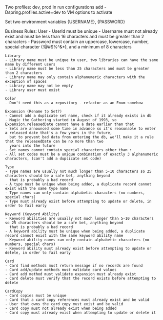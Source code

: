 Two profiles: dev, prod
In run configurations add -Dspring.profiles.active=dev to VM options to activate

Set two environment variables {USERNAME}, {PASSWORD}

Business Rules:
    User
    - UserId must be unique
    - Username must not already exist and must be less than 16 characters and must be greater than 2 characters
    - Password must contain an uppercase, lowercase, number, special character (!@#$%^&*), and a minimum of 8 characters

    Library
    - Library name must be unique to user, two libraries can have the same name by different users
    - Library name must be less than 25 characters and must be greater than 2 characters
    - Library name may only contain alphanumeric characters with the exception of spaces
    - Library name may not be empty
    - Library user must exist

    Color
    - Don't need this as a repository - refactor as an Enum somehow

    Expansion (Rename to Set?)
    - Cannot add a duplicate set name, check if it already exists in db
    - Magic the Gathering started in August of 1993, so Expansion.releasedDate cannot have a date earlier than that
    - Sets are announced some time in advance so it's reasonable to enter a released date that's a few years in the future,
      but to prevent bad data from entering the db, we'll make it a rule that the releasedDate can be no more than two 
      years into the future
    - Set names cannot contain special characters other than :
    - All set codes must be a unique combination of exactly 3 alphanumeric characters, (can't add a duplicate set code)

    Type
    - Type names are usually not much longer than 5-10 characters so 25 characters should be a safe bet, anything beyond
      that is probably a bad record
    - A type must be unique when being added, a duplicate record cannot exist with the same type name
    - Type names can only contain alphabetic characters (no numbers, special chars)
    - Type must already exist before attempting to update or delete, in order to fail early

    Keyword (Keyword Ability)
    - Keyword abilities are usually not much longer than 5-10 characters so 25 characters should be a safe bet, anything beyond
      that is probably a bad record
    - A keyword ability must be unique when being added, a duplicate record cannot exist with the same keyword ability name
    - Keyword ability names can only contain alphabetic characters (no numbers, special chars)
    - Keyword ability must already exist before attempting to update or delete, in order to fail early

    Card
    - Card find methods must return message if no records are found
    - Card add/update methods must validate card values
    - Card add method must validate expansion must already exist
    - Card delete must verify that the record exists before attempting to delete

    CardCopy
    - Card copies must be unique
    - Card that a card copy references must already exist and be valid
    - User that owns the card copy must exist and be valid
    - Card copy must not already exist when being added
    - Card copy must already exist when attempting to update or delete it